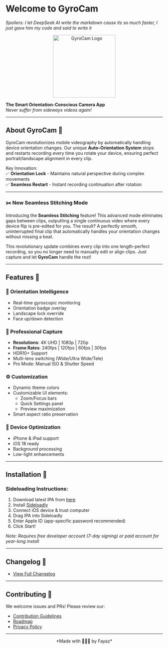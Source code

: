 # Welcome to GyroCam
*Spoilers: I let DeepSeek AI write the markdown cause its so much faster, I just gave him my code and said to write it*

<div align="center">
  <img src="GyroCam/Assets.xcassets/gyro_icon.imageset/gyro_icon.png" width="200" height="200" alt="GyroCam Logo">
</div>

**The Smart Orientation-Conscious Camera App**  
*Never suffer from sideways videos again!*

---

## About GyroCam 🧭

GyroCam revolutionizes mobile videography by automatically handling device orientation changes. Our unique **Auto-Orientation System** stops and restarts recording every time you rotate your device, ensuring perfect portrait/landscape alignment in every clip.

Key Innovation:  
✅ **Orientation Lock** - Maintains natural perspective during complex movements  
✅ **Seamless Restart** - Instant recording continuation after rotation  

---

### ✂️ New Seamless Stitching Mode

Introducing the **Seamless Stitching** feature! This advanced mode eliminates gaps between clips, outputting a single continuous video where every device flip is pre-edited for you. The result? A perfectly smooth, uninterrupted final clip that automatically handles your orientation changes without missing a beat.

This revolutionary update combines every clip into one length-perfect recording, so you no longer need to manually edit or align clips. Just capture and let **GyroCam** handle the rest!


---

## Features 🚀

### 📐 Orientation Intelligence
- Real-time gyroscopic monitoring
- Orientation badge overlay
- Landscape lock override
- Face up/down detection

### 🎥 Professional Capture
- **Resolutions**: 4K UHD | 1080p | 720p  
- **Frame Rates**: 240fps | 120fps | 60fps | 30fps  
- HDR10+ Support  
- Multi-lens switching (Wide/Ultra Wide/Tele)  
- Pro Mode: Manual ISO & Shutter Speed

### ⚙️ Customization
- Dynamic theme colors  
- Customizable UI elements:
  - Zoom/Focus bars  
  - Quick Settings panel  
  - Preview maximization  
- Smart aspect ratio preservation

### 📱 Device Optimization
- iPhone & iPad support  
- iOS 18 ready  
- Background processing  
- Low-light enhancements

---

## Installation 📲

### Sideloading Instructions:
1. Download latest IPA from [here](https://github.com/fayaz12g/GyroCam/releases/latest)
2. Install [Sideloadly](https://sideloadly.io/)
3. Connect iOS device & trust computer
4. Drag IPA into Sideloadly
5. Enter Apple ID (app-specific password recommended)
6. Click Start!

*Note: Requires free developer account (7-day signing) or paid account for year-long install*

---

## Changelog 📜

- [View Full Changelog](CHANGELOG.md)

---

## Contributing 🤝

We welcome issues and PRs! Please review our:
- [Contribution Guidelines](CONTRIBUTING.md)
- [Roadmap](ROADMAP.md)
- [Privacy Policy](PRIVACY.md)

---

<div align="center">
  *Made with 🔄📸🔄 by Fayaz*
</div>
